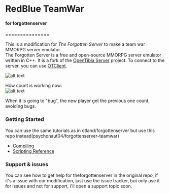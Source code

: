 # RedBlue TeamWar  
#### for forgottenserver  
===============

This is a modification for *The Forgotten Server* to make a team war MMORPG server emulator  
The Forgotten Server is a free and open-source MMORPG server emulator written in C++. It is a fork of the [OpenTibia Server](https://github.com/opentibia/server) project. To connect to the server, you can use [OTClient](https://github.com/edubart/otclient).

![alt text](https://i.imgur.com/HG4IV8o.png)  
  
How count is working now:  
![alt text](https://i.imgur.com/tDBK8nB.png)  
  
When it is going to "bug", the new player get the previous one count, avoiding bugs. 
		
### Getting Started

You can use the same tutorials as in otland/forgottenserver but use this repo instead(psychonaut04/forgottenserver-teamwar)
* [Compiling](https://github.com/otland/forgottenserver/wiki/Compiling)
* [Scripting Reference](https://github.com/otland/forgottenserver/wiki/Script-Interface)

### Support & issues

You can see how to get help for theforgottenserver in the original repo, if it's a issue with our modification, just use the issue tracker, but only use it for issues and not for support, i'll open a support topic soon.  
